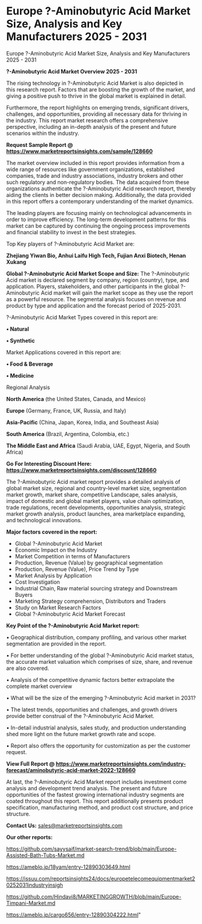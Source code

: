 # Europe ?-Aminobutyric Acid Market Size, Analysis and Key Manufacturers 2025 - 2031
Europe ?-Aminobutyric Acid Market Size, Analysis and Key Manufacturers 2025 - 2031

<Strong> ?-Aminobutyric Acid Market Overview 2025 - 2031</strong>

The rising technology in ?-Aminobutyric Acid Market is also depicted in this research report. Factors that are boosting the growth of the market, and giving a positive push to thrive in the global market is explained in detail.

Furthermore, the report highlights on emerging trends, significant drivers, challenges, and opportunities, providing all necessary data for thriving in the industry. This report market research offers a comprehensive perspective, including an in-depth analysis of the present and future scenarios within the industry.

<strong>Request Sample Report @ <a href=https://www.marketreportsinsights.com/sample/128660>https://www.marketreportsinsights.com/sample/128660</a></strong>

The market overview included in this report provides information from a wide range of resources like government organizations, established companies, trade and industry associations, industry brokers and other such regulatory and non-regulatory bodies. The data acquired from these organizations authenticate the ?-Aminobutyric Acid research report, thereby aiding the clients in better decision making. Additionally, the data provided in this report offers a contemporary understanding of the market dynamics.

The leading players are focusing mainly on technological advancements in order to improve efficiency. The long-term development patterns for this market can be captured by continuing the ongoing process improvements and financial stability to invest in the best strategies.

Top Key players of ?-Aminobutyric Acid Market are:

<strong>Zhejiang Yiwan Bio, Anhui Laifu High Tech, Fujian Anxi Biotech, Henan Xukang</strong>

<strong><b>Global ?-Aminobutyric Acid Market Scope and Size:</b></strong>
The ?-Aminobutyric Acid market is declared segment by company, region (country), type, and application. Players, stakeholders, and other participants in the global ?-Aminobutyric Acid market will gain the market scope as they use the report as a powerful resource. The segmental analysis focuses on revenue and product by type and application and the forecast period of 2025-2031.

?-Aminobutyric Acid Market Types covered in this report are:

<strong>• Natural

• Synthetic</strong>

Market Applications covered in this report are:

<strong>• Food & Beverage

• Medicine</strong> 

Regional Analysis

<strong>North America</strong> (the United States, Canada, and Mexico)

<strong>Europe</strong> (Germany, France, UK, Russia, and Italy)

<strong>Asia-Pacific</strong> (China, Japan, Korea, India, and Southeast Asia)

<strong>South America</strong> (Brazil, Argentina, Colombia, etc.)

<strong>The Middle East and Africa</strong> (Saudi Arabia, UAE, Egypt, Nigeria, and South Africa)

<strong>Go For Interesting Discount Here: <a href=https://www.marketreportsinsights.com/discount/128660>https://www.marketreportsinsights.com/discount/128660</a></strong>

The ?-Aminobutyric Acid market report provides a detailed analysis of global market size, regional and country-level market size, segmentation market growth, market share, competitive Landscape, sales analysis, impact of domestic and global market players, value chain optimization, trade regulations, recent developments, opportunities analysis, strategic market growth analysis, product launches, area marketplace expanding, and technological innovations.

<strong><b>Major factors covered in the report:</b></strong>
<ul>
  <li>Global ?-Aminobutyric Acid Market </li>
  <li>Economic Impact on the Industry</li>
  <li>Market Competition in terms of Manufacturers</li>
  <li>Production, Revenue (Value) by geographical segmentation</li>
  <li>Production, Revenue (Value), Price Trend by Type</li>
  <li>Market Analysis by Application</li>
  <li>Cost Investigation</li>
  <li>Industrial Chain, Raw material sourcing strategy and Downstream Buyers</li>
  <li>Marketing Strategy comprehension, Distributors and Traders</li>
  <li>Study on Market Research Factors</li>
  <li>Global ?-Aminobutyric Acid Market Forecast</li>
</ul>

<strong><b>Key Point of the ?-Aminobutyric Acid Market report:</b></strong>

• Geographical distribution, company profiling, and various other market segmentation are provided in the report.

• For better understanding of the global ?-Aminobutyric Acid market status, the accurate market valuation which comprises of size, share, and revenue are also covered.

• Analysis of the competitive dynamic factors better extrapolate the complete market overview

• What will be the size of the emerging ?-Aminobutyric Acid market in 2031?

• The latest trends, opportunities and challenges, and growth drivers provide better construal of the ?-Aminobutyric Acid Market.

• In-detail industrial analysis, sales study, and production understanding shed more light on the future market growth rate and scope.

• Report also offers the opportunity for customization as per the customer request.

<strong><b>View Full Report @ <a href=https://www.marketreportsinsights.com/industry-forecast/aminobutyric-acid-market-2022-128660>https://www.marketreportsinsights.com/industry-forecast/aminobutyric-acid-market-2022-128660</a></b></strong>


At last, the ?-Aminobutyric Acid Market report includes investment come analysis and development trend analysis. The present and future opportunities of the fastest growing international industry segments are coated throughout this report. This report additionally presents product specification, manufacturing method, and product cost structure, and price structure.

<strong>Contact Us:</strong>
sales@marketreportsinsights.com

<strong>Our other reports:</strong>

<a href=https://github.com/sayysaif/market-search-trend/blob/main/Europe-Assisted-Bath-Tubs-Market.md>https://github.com/sayysaif/market-search-trend/blob/main/Europe-Assisted-Bath-Tubs-Market.md</a>

<a href=https://ameblo.jp/18yam/entry-12890303649.html>https://ameblo.jp/18yam/entry-12890303649.html</a>

<a href=https://issuu.com/reportsinsights24/docs/europetelecomequipmentmarket20252031industryinsigh>https://issuu.com/reportsinsights24/docs/europetelecomequipmentmarket20252031industryinsigh</a>

<a href=https://github.com/Hindavi8/MARKETINGGROWTH/blob/main/Europe-Timpani-Market.md>https://github.com/Hindavi8/MARKETINGGROWTH/blob/main/Europe-Timpani-Market.md</a>

<a href=https://ameblo.jp/cargo656/entry-12890304222.html>https://ameblo.jp/cargo656/entry-12890304222.html</a>"
